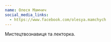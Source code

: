 ```yaml
---
name: Олеся Мамчич
social_media_links:
  - https://www.facebook.com/olesya.mamchych
---
```


Мистецтвознавиця та лекторка.
